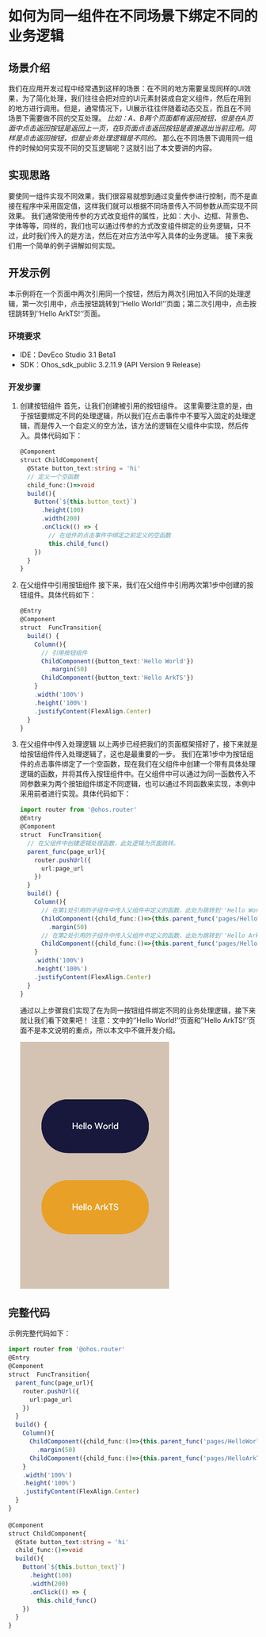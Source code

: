 # 如何为同一组件在不同场景下绑定不同的业务逻辑

## 场景介绍
我们在应用开发过程中经常遇到这样的场景：在不同的地方需要呈现同样的UI效果，为了简化处理，我们往往会把对应的UI元素封装成自定义组件，然后在用到的地方进行调用。但是，通常情况下，UI展示往往伴随着动态交互，而且在不同场景下需要做不同的交互处理。
*比如：A、B两个页面都有返回按钮，但是在A页面中点击返回按钮是返回上一页，在B页面点击返回按钮是直接退出当前应用。同样是点击返回按钮，但是业务处理逻辑是不同的。*
那么在不同场景下调用同一组件的时候如何实现不同的交互逻辑呢？这就引出了本文要讲的内容。

## 实现思路
要使同一组件实现不同效果，我们很容易就想到通过变量传参进行控制，而不是直接在程序中采用固定值，这样我们就可以根据不同场景传入不同参数从而实现不同效果。
我们通常使用传参的方式改变组件的属性，比如：大小、边框、背景色、字体等等，同样的，我们也可以通过传参的方式改变组件绑定的业务逻辑，只不过，此时我们传入的是方法，然后在对应方法中写入具体的业务逻辑。
接下来我们用一个简单的例子讲解如何实现。

## 开发示例

本示例将在一个页面中两次引用同一个按钮，然后为两次引用加入不同的处理逻辑，第一次引用中，点击按钮跳转到‘’Hello World!’‘页面；第二次引用中，点击按钮跳转到’‘Hello ArkTS!’‘页面。

### 环境要求
- IDE：DevEco Studio 3.1 Beta1
- SDK：Ohos_sdk_public 3.2.11.9 (API Version 9 Release)

### 开发步骤
1. 创建按钮组件
    首先，让我们创建被引用的按钮组件。
    这里需要注意的是，由于按钮要绑定不同的处理逻辑，所以我们在点击事件中不要写入固定的处理逻辑，而是传入一个自定义的空方法，该方法的逻辑在父组件中实现，然后传入。具体代码如下：
    ```ts
    @Component
    struct ChildComponent{
      @State button_text:string = 'hi'
      // 定义一个空函数
      child_func:()=>void
      build(){
        Button(`${this.button_text}`)
          .height(100)
          .width(200)
          .onClick(() => {
            // 在组件的点击事件中绑定之前定义的空函数
            this.child_func()
        })
      }
    }
    ```

2. 在父组件中引用按钮组件
    接下来，我们在父组件中引用两次第1步中创建的按钮组件。具体代码如下：
    ```ts
    @Entry
    @Component
    struct  FuncTransition{
      build() {
        Column(){
          // 引用按钮组件
          ChildComponent({button_text:'Hello World'})
            .margin(50)
          ChildComponent({button_text:'Hello ArkTS'})
        }
        .width('100%')
        .height('100%')
        .justifyContent(FlexAlign.Center)
      }
    }
    ```

3. 在父组件中传入处理逻辑
    以上两步已经把我们的页面框架搭好了，接下来就是给按钮组件传入处理逻辑了，这也是最重要的一步。
    我们在第1步中为按钮组件的点击事件绑定了一个空函数，现在我们在父组件中创建一个带有具体处理逻辑的函数，并将其传入按钮组件中。在父组件中可以通过为同一函数传入不同参数来为两个按钮组件绑定不同逻辑，也可以通过不同函数来实现，本例中采用前者进行实现。具体代码如下：
    ```ts
    import router from '@ohos.router'
    @Entry
    @Component
    struct  FuncTransition{
      // 在父组件中创建逻辑处理函数，此处逻辑为页面跳转。
      parent_func(page_url){
        router.pushUrl({
          url:page_url
        })
      }
      build() {
        Column(){
          // 在第1处引用的子组件中传入父组件中定义的函数，此处为跳转到''Hello World!''页面
          ChildComponent({child_func:()=>{this.parent_func('pages/HelloWorld')},button_text:'Hello World'})
            .margin(50)
          // 在第2处引用的子组件中传入父组件中定义的函数，此处为跳转到''Hello ArkTS!''页面
          ChildComponent({child_func:()=>{this.parent_func('pages/HelloArkTS')},button_text:'Hello ArkTS'})
        }
        .width('100%')
        .height('100%')
        .justifyContent(FlexAlign.Center)
      }
    }
    ```

    通过以上步骤我们实现了在为同一按钮组件绑定不同的业务处理逻辑，接下来就让我们看下效果吧！
    注意：文中的‘’Hello World!’‘页面和’‘Hello ArkTS!’‘页面不是本文说明的重点，所以本文中不做开发介绍。

    ![相同子组件不同业务逻辑](figures/different-operations-one-component.gif)

## 完整代码
示例完整代码如下：
```ts
import router from '@ohos.router'
@Entry
@Component
struct  FuncTransition{
  parent_func(page_url){
    router.pushUrl({
      url:page_url
    })
  }
  build() {
    Column(){
      ChildComponent({child_func:()=>{this.parent_func('pages/HelloWorld')},button_text:'Hello World'})
        .margin(50)
      ChildComponent({child_func:()=>{this.parent_func('pages/HelloArkTS')},button_text:'Hello ArkTS'})
    }
    .width('100%')
    .height('100%')
    .justifyContent(FlexAlign.Center)
  }
}

@Component
struct ChildComponent{
  @State button_text:string = 'hi'
  child_func:()=>void
  build(){
    Button(`${this.button_text}`)
      .height(100)
      .width(200)
      .onClick(() => {
        this.child_func()
    })
  }
}
```